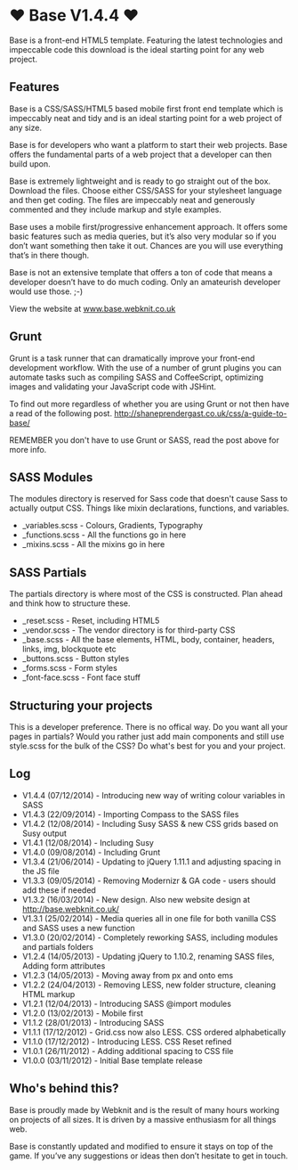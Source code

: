 ♥ Base V1.4.4 ♥ 
===============

Base is a front-end HTML5 template. Featuring the latest technologies and impeccable code this download is the ideal starting point for any web project.


Features
--------

Base is a CSS/SASS/HTML5 based mobile first front end template which is impeccably neat and tidy and is an ideal starting point for a web project of any size.

Base is for developers who want a platform to start their web projects. Base offers the fundamental parts of a web project that a developer can then build upon.

Base is extremely lightweight and is ready to go straight out of the box. Download the files. Choose either CSS/SASS for your stylesheet language and then get coding. The files are impeccably neat and generously commented and they include markup and style examples.

Base uses a mobile first/progressive enhancement approach. It offers some basic features such as media queries, but it’s also very modular so if you don’t want something then take it out. Chances are you will use everything that’s in there though.

Base is not an extensive template that offers a ton of code that means a developer doesn’t have to do much coding. Only an amateurish developer would use those. ;-) 

View the website at www.base.webknit.co.uk


Grunt
--------

Grunt is a task runner that can dramatically improve your front-end development workflow. With the use of a number of grunt plugins you can automate tasks such as compiling SASS and CoffeeScript, optimizing images and validating your JavaScript code with JSHint.

To find out more regardless of whether you are using Grunt or not then have a read of the following post.
http://shaneprendergast.co.uk/css/a-guide-to-base/

REMEMBER you don't have to use Grunt or SASS, read the post above for more info.


SASS Modules
-------------

The modules directory is reserved for Sass code that doesn't cause Sass to actually output CSS. Things like mixin declarations, functions, and variables.

- _variables.scss - Colours, Gradients, Typography
- _functions.scss - All the functions go in here
- _mixins.scss - All the mixins go in here


SASS Partials
-------------

The partials directory is where most of the CSS is constructed. Plan ahead and think how to structure these.

- _reset.scss - Reset, including HTML5
- _vendor.scss - The vendor directory is for third-party CSS
- _base.scss - All the base elements, HTML, body, container, headers, links, img, blockquote etc
- _buttons.scss - Button styles
- _forms.scss - Form styles
- _font-face.scss - Font face stuff


Structuring your projects
-------------

This is a developer preference. There is no offical way.
Do you want all your pages in partials?
Would you rather just add main components and still use style.scss for the bulk of the CSS?
Do what's best for you and your project.


Log
---

- V1.4.4 (07/12/2014) - Introducing new way of writing colour variables in SASS
- V1.4.3 (22/09/2014) - Importing Compass to the SASS files
- V1.4.2 (12/08/2014) - Including Susy SASS & new CSS grids based on Susy output
- V1.4.1 (12/08/2014) - Including Susy
- V1.4.0 (09/08/2014) - Including Grunt
- V1.3.4 (21/06/2014) - Updating to jQuery 1.11.1 and adjusting spacing in the JS file
- V1.3.3 (09/05/2014) - Removing Modernizr & GA code - users should add these if needed
- V1.3.2 (16/03/2014) - New design. Also new website design at http://base.webknit.co.uk/
- V1.3.1 (25/02/2014) - Media queries all in one file for both vanilla CSS and SASS uses a new function
- V1.3.0 (20/02/2014) - Completely reworking SASS, including modules and partials folders
- V1.2.4 (14/05/2013) - Updating jQuery to 1.10.2, renaming SASS files, Adding form attributes
- V1.2.3 (14/05/2013) - Moving away from px and onto ems
- V1.2.2 (24/04/2013) - Removing LESS, new folder structure, cleaning HTML markup
- V1.2.1 (12/04/2013) - Introducing SASS @import modules
- V1.2.0 (13/02/2013) - Mobile first
- V1.1.2 (28/01/2013) - Introducing SASS
- V1.1.1 (17/12/2012) - Grid.css now also LESS. CSS ordered alphabetically
- V1.1.0 (17/12/2012) - Introducing LESS. CSS Reset refined
- V1.0.1 (26/11/2012) - Adding additional spacing to CSS file
- V1.0.0 (03/11/2012) - Initial Base template release


Who's behind this?
-------------

Base is proudly made by Webknit and is the result of many hours working on projects of all sizes. It is driven by a massive enthusiasm for all things web.

Base is constantly updated and modified to ensure it stays on top of the game. If you’ve any suggestions or ideas then don’t hesitate to get in touch. 

